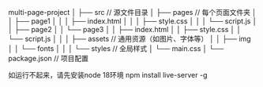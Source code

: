 multi-page-project
│
├── src                     // 源文件目录
│   ├── pages               // 每个页面文件夹
│   │   ├── page1
│   │   │   ├── index.html
│   │   │   ├── style.css
│   │   │   └── script.js
│   │   ├── page2
│   │   └── page3
│   │       ├── index.html
│   │       ├── style.css
│   │       └── script.js
│   │
│   ├── assets              // 通用资源（如图片、字体等）
│   │   ├── img
│   │   └── fonts
│   │
│   └── styles              // 全局样式
│       └── main.css
│
└── package.json            // 项目配置

如运行不起来，请先安装node 18环境
npm install live-server -g